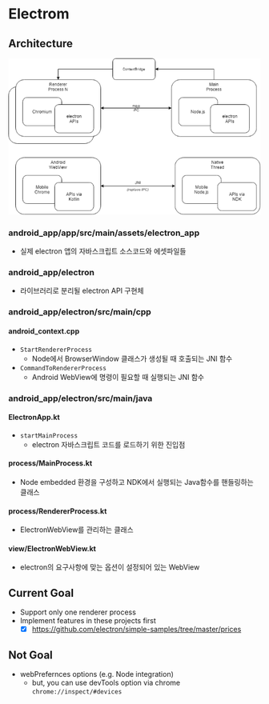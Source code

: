 # Electrom
## Architecture
![architecture](./assets/architecture1.png)

### android_app/app/src/main/assets/electron_app
- 실제 electron 앱의 자바스크립트 소스코드와 에셋파일들

### android_app/electron
- 라이브러리로 분리될 electron API 구현체

### android_app/electron/src/main/cpp
#### android_context.cpp
- `StartRendererProcess`
    - Node에서 BrowserWindow 클래스가 생성될 때 호출되는 JNI 함수
- `CommandToRendererProcess`
    - Android WebView에 명령이 필요할 때 실행되는 JNI 함수

### android_app/electron/src/main/java
#### ElectronApp.kt
- `startMainProcess`
    - electron 자바스크립트 코드를 로드하기 위한 진입점

#### process/MainProcess.kt
- Node embedded 환경을 구성하고 NDK에서 실행되는 Java함수를 핸들링하는 클래스

#### process/RendererProcess.kt
- ElectronWebView를 관리하는 클래스

#### view/ElectronWebView.kt
- electron의 요구사항에 맞는 옵션이 설정되어 있는 WebView

## Current Goal
- Support only one renderer process
- Implement features in these projects first
    - [x] https://github.com/electron/simple-samples/tree/master/prices

## Not Goal
- webPrefernces options (e.g. Node integration)
    - but, you can use devTools option via chrome `chrome://inspect/#devices`